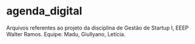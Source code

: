 # agenda_digital
Arquivos referentes ao projeto da disciplina de Gestão de Startup I, EEEP Walter Ramos. Equipe: Madu, Giullyano, Letícia.
